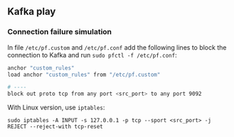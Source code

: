 ## Kafka play

### Connection failure simulation

In file `/etc/pf.custom` and `/etc/pf.conf` add the following lines to block the connection to Kafka and run `sudo pfctl -f /etc/pf.conf`:
```bash
anchor "custom_rules"
load anchor "custom_rules" from "/etc/pf.custom"

# ----
block out proto tcp from any port <src_port> to any port 9092
```

With Linux version, use `iptables`:

```
sudo iptables -A INPUT -s 127.0.0.1 -p tcp --sport <src_port> -j REJECT --reject-with tcp-reset
```